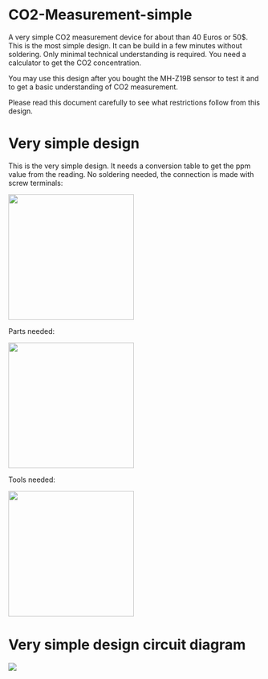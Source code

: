 # CO2-Measurement-simple

A very simple CO2 measurement device for about than 40 Euros or 50$. 
This is the most simple design. 
It can be build in a few minutes without soldering.
Only minimal technical understanding is required.
You need a calculator to get the CO2 concentration.

You may use this design after you bought the MH-Z19B sensor to test it and to get a basic understanding of CO2 measurement.

Please read this document carefully to see what restrictions follow from this design.

# Very simple design

This is the very simple design. It needs a conversion table to get the ppm value from the reading. No soldering needed, the connection is made with screw terminals:

<img src="../../../raw/master/CO2Monitor2/VerySimpleCO2MeasurementFinishedTopWithScala.JPG" width="250">

Parts needed:

<img src="../../../raw/master/CO2Monitor2/PartsVerySimpleCO2Measurement.JPG" width="250">

Tools needed:

<img src="../../../raw/master/CO2Monitor2/ToolsVerySimpleCO2Measurement.JPG" width="250">

# Very simple design circuit diagram

<img src="../../../raw/master/CO2Monitor2/VerySimpleCO2Measurement.png">
